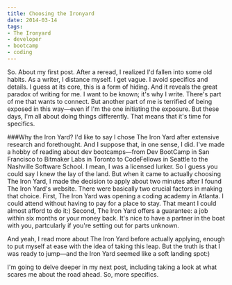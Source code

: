 ```yaml
---
title: Choosing the Ironyard
date: 2014-03-14
tags: 
- The Ironyard
- developer
- bootcamp
- coding
---
```


So. About my first post. After a reread, I realized I'd fallen into some old habits. As a writer, I distance myself. I get vague. I avoid specifics and details. I guess at its core, this is a form of hiding. And it reveals the great paradox of writing for me. I want to be known; it's why I write. There's part of me that wants to connect. But another part of me is terrified of being exposed in this way—even if I'm the one initiating the exposure. But these days, I'm all about doing things differently. That means that it's time for specifics.

###Why the Iron Yard?
I'd like to say I chose The Iron Yard after extensive research and forethought. And I suppose that, in one sense, I did. I've made a hobby of reading about dev bootcamps—from Dev BootCamp in San Francisco to Bitmaker Labs in Toronto to CodeFellows in Seattle to the Nashville Software School. I mean, I was a licensed lurker. So I guess you could say I knew the lay of the land. But when it came to actually choosing The Iron Yard, I made the decision to apply about two minutes after I found The Iron Yard's website. There were basically two crucial factors in making that choice. First, The Iron Yard was opening a coding academy in Atlanta. I could attend without having to pay for a place to stay. That meant I could almost afford to do it:) Second, The Iron Yard offers a guarantee: a job within six months or your money back. It's nice to have a partner in the boat with you, partcularly if you're setting out for parts unknown.

And yeah, I read more about The Iron Yard before actually applying, enough to put myself at ease with the idea of taking this leap. But the truth is that I was ready to jump—and the Iron Yard seemed like a soft landing spot:) 

I'm going to delve deeper in my next post, including taking a look at what scares me about the road ahead. So, more specifics.

